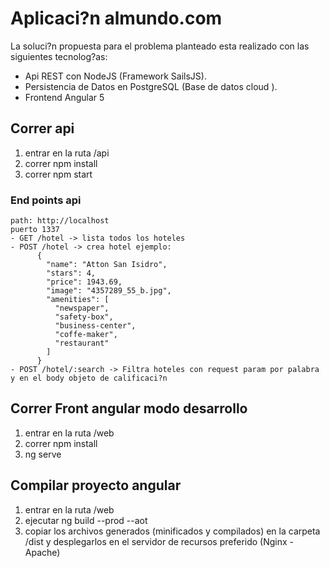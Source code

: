 # Aplicaci?n almundo.com

La soluci?n propuesta para el problema planteado esta realizado con las siguientes tecnolog?as:

 - Api REST con NodeJS (Framework SailsJS).
 - Persistencia de Datos en PostgreSQL (Base de datos cloud ).
 - Frontend Angular 5


## Correr api

 1. entrar en la ruta /api
 2. correr npm install
 3. correr npm start

 ### End points api
    path: http://localhost
    puerto 1337
    - GET /hotel -> lista todos los hoteles
    - POST /hotel -> crea hotel ejemplo:
          {
            "name": "Atton San Isidro",
            "stars": 4,
            "price": 1943.69,
            "image": "4357289_55_b.jpg",
            "amenities": [
              "newspaper",
              "safety-box",
              "business-center",
              "coffe-maker",
              "restaurant"
            ]
          }
    - POST /hotel/:search -> Filtra hoteles con request param por palabra y en el body objeto de calificaci?n


## Correr Front angular modo desarrollo

 1. entrar en la ruta /web
 2. correr npm install
 3. ng serve


## Compilar proyecto angular

 1. entrar en la ruta /web
 2. ejecutar ng build --prod --aot
 3. copiar los archivos generados (minificados y compilados) en la carpeta /dist y desplegarlos en el servidor de recursos preferido (Nginx - Apache)

